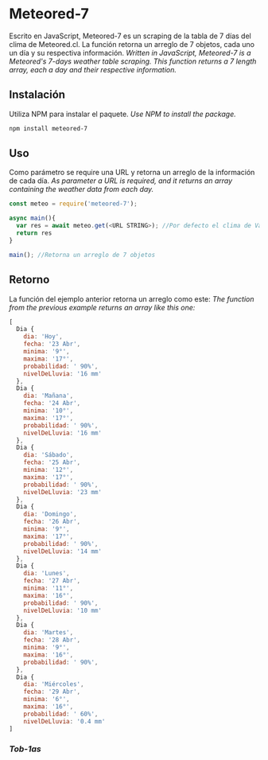 # Meteored-7
  Escrito en JavaScript, Meteored-7 es un scraping de la tabla de 7 días del clima de Meteored.cl. La función retorna un arreglo de 7 objetos, cada uno un día y su respectiva información.
  *Written in JavaScript, Meteored-7 is a Meteored's 7-days weather table scraping. This function returns a 7 length array, each a day and their respective information.*
  
## Instalación
  Utiliza NPM para instalar el paquete.
  *Use NPM to install the package.*
  
  ``` bash
  npm install meteored-7
  ```
  
## Uso
  Como parámetro se require una URL y retorna un arreglo de la información de cada día.
  *As parameter a URL is required, and it returns an array containing the weather data from each day.*
  
  ```javascript
  const meteo = require('meteored-7');

 async main(){
    var res = await meteo.get(<URL STRING>); //Por defecto el clima de Valdivia.
    return res
 }
 
 main(); //Retorna un arreglo de 7 objetos

  ```
## Retorno

La función del ejemplo anterior retorna un arreglo como este:
*The function from the previous example returns an array like this one:*

``` javascript
[
  Dia {
    dia: 'Hoy',
    fecha: '23 Abr',
    minima: '9°',
    maxima: '17°',
    probabilidad: ' 90%',
    nivelDeLluvia: '16 mm'
  },
  Dia {
    dia: 'Mañana',
    fecha: '24 Abr',
    minima: '10°',
    maxima: '17°',
    probabilidad: ' 90%',
    nivelDeLluvia: '16 mm'
  },
  Dia {
    dia: 'Sábado',
    fecha: '25 Abr',
    minima: '12°',
    maxima: '17°',
    probabilidad: ' 90%',
    nivelDeLluvia: '23 mm'
  },
  Dia {
    dia: 'Domingo',
    fecha: '26 Abr',
    minima: '9°',
    maxima: '17°',
    probabilidad: ' 90%',
    nivelDeLluvia: '14 mm'
  },
  Dia {
    dia: 'Lunes',
    fecha: '27 Abr',
    minima: '11°',
    maxima: '16°',
    probabilidad: ' 90%',
    nivelDeLluvia: '10 mm'
  },
  Dia {
    dia: 'Martes',
    fecha: '28 Abr',
    minima: '9°',
    maxima: '16°',
    probabilidad: ' 90%',
  },
  Dia {
    dia: 'Miércoles',
    fecha: '29 Abr',
    minima: '6°',
    maxima: '16°',
    probabilidad: ' 60%',
    nivelDeLluvia: '0.4 mm'
]
```

### *Tob-1as*

